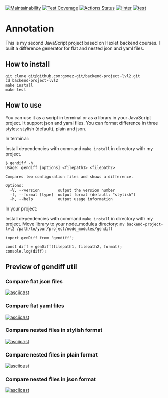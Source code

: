 [![Maintainability](https://api.codeclimate.com/v1/badges/f10fc0b023d0434b2c55/maintainability)](https://codeclimate.com/github/gomez-git/backend-project-lvl2/maintainability)
[![Test Coverage](https://api.codeclimate.com/v1/badges/f10fc0b023d0434b2c55/test_coverage)](https://codeclimate.com/github/gomez-git/backend-project-lvl2/test_coverage)
[![Actions Status](https://github.com/gomez-git/backend-project-lvl2/workflows/hexlet-check/badge.svg)](https://github.com/gomez-git/backend-project-lvl2/actions)
[![linter](https://github.com/gomez-git/backend-project-lvl2/actions/workflows/linter.yml/badge.svg)](https://github.com/gomez-git/backend-project-lvl2/actions/workflows/linter.yml)
[![test](https://github.com/gomez-git/backend-project-lvl2/actions/workflows/test.yml/badge.svg)](https://github.com/gomez-git/backend-project-lvl2/actions/workflows/test.yml)
# Annotation
This is my second JavaScript project based on Hexlet backend courses. I built a difference generator for flat and nested json and yaml files.
## How to install
```
git clone git@github.com:gomez-git/backend-project-lvl2.git
cd backend-project-lvl2
make install
make test
```
## How to use
You can use it as a script in terminal or as a library in your JavaScript project. It support json and yaml files. You can format difference in three styles: stylish (default), plain and json.

In terminal:

Install dependencies with command `make install` in directory with my project.
```
$ gendiff -h
Usage: gendiff [options] <filepath1> <filepath2>

Compares two configuration files and shows a difference.

Options:
  -V, --version        output the version number
  -f, --format [type]  output format (default: "stylish")
  -h, --help           output usage information
```
In your project:

Install dependencies with command `make install` in directory with my project. Move library to your node_modules directory: `mv backend-project-lvl2 /path/to/your/project/node_modules/gendiff`
```
import genDiff from 'gendiff';

const diff = genDiff(filepath1, filepath2, format);
console.log(diff);
```
## Preview of gendiff util
### Compare flat json files
[![asciicast](https://asciinema.org/a/NXZDslf6ECIRh6Vc2NjZRCu1h.svg)](https://asciinema.org/a/NXZDslf6ECIRh6Vc2NjZRCu1h)
### Compare flat yaml files
[![asciicast](https://asciinema.org/a/FSoI2cw2bWaD8atGkzlOaUrLZ.svg)](https://asciinema.org/a/FSoI2cw2bWaD8atGkzlOaUrLZ)
### Compare nested files in stylish format
[![asciicast](https://asciinema.org/a/y062kKcChCyoLDjAiPDCwRTvH.svg)](https://asciinema.org/a/y062kKcChCyoLDjAiPDCwRTvH)
### Compare nested files in plain format
[![asciicast](https://asciinema.org/a/u5C1aqvMLqkF8cqsZv0FPTOT6.svg)](https://asciinema.org/a/u5C1aqvMLqkF8cqsZv0FPTOT6)
### Compare nested files in json format
[![asciicast](https://asciinema.org/a/eJjmih650SWb283kdzUFOC3zu.svg)](https://asciinema.org/a/eJjmih650SWb283kdzUFOC3zu)
